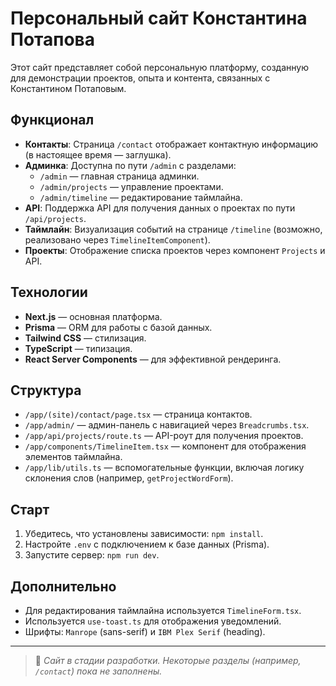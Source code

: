 # Персональный сайт Константина Потапова

Этот сайт представляет собой персональную платформу, созданную для демонстрации проектов, опыта и контента, связанных с Константином Потаповым.

## Функционал

- **Контакты**: Страница `/contact` отображает контактную информацию (в настоящее время — заглушка).
- **Админка**: Доступна по пути `/admin` с разделами:
  - `/admin` — главная страница админки.
  - `/admin/projects` — управление проектами.
  - `/admin/timeline` — редактирование таймлайна.
- **API**: Поддержка API для получения данных о проектах по пути `/api/projects`.
- **Таймлайн**: Визуализация событий на странице `/timeline` (возможно, реализовано через `TimelineItemComponent`).
- **Проекты**: Отображение списка проектов через компонент `Projects` и API.

## Технологии

- **Next.js** — основная платформа.
- **Prisma** — ORM для работы с базой данных.
- **Tailwind CSS** — стилизация.
- **TypeScript** — типизация.
- **React Server Components** — для эффективной рендеринга.

## Структура

- `/app/(site)/contact/page.tsx` — страница контактов.
- `/app/admin/` — админ-панель с навигацией через `Breadcrumbs.tsx`.
- `/app/api/projects/route.ts` — API-роут для получения проектов.
- `/app/components/TimelineItem.tsx` — компонент для отображения элементов таймлайна.
- `/app/lib/utils.ts` — вспомогательные функции, включая логику склонения слов (например, `getProjectWordForm`).

## Старт

1. Убедитесь, что установлены зависимости: `npm install`.
2. Настройте `.env` с подключением к базе данных (Prisma).
3. Запустите сервер: `npm run dev`.

## Дополнительно

- Для редактирования таймлайна используется `TimelineForm.tsx`.
- Используется `use-toast.ts` для отображения уведомлений.
- Шрифты: `Manrope` (sans-serif) и `IBM Plex Serif` (heading).

---

> 📝 *Сайт в стадии разработки. Некоторые разделы (например, `/contact`) пока не заполнены.*